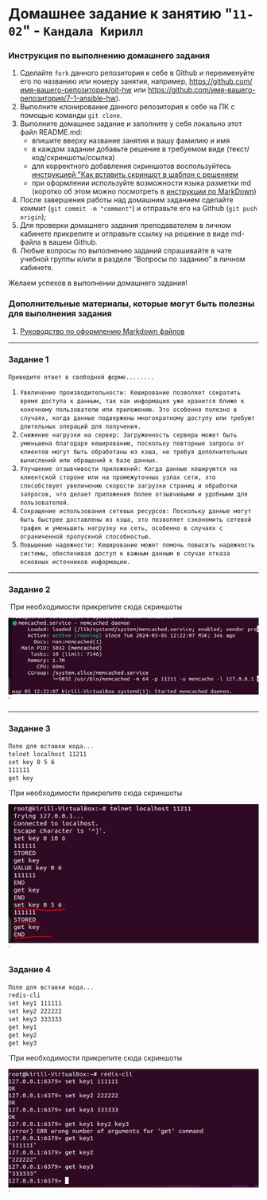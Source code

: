 # Домашнее задание к занятию "`11-02`" - `Кандала Кирилл`


### Инструкция по выполнению домашнего задания

   1. Сделайте `fork` данного репозитория к себе в Github и переименуйте его по названию или номеру занятия, например, https://github.com/имя-вашего-репозитория/git-hw или  https://github.com/имя-вашего-репозитория/7-1-ansible-hw).
   2. Выполните клонирование данного репозитория к себе на ПК с помощью команды `git clone`.
   3. Выполните домашнее задание и заполните у себя локально этот файл README.md:
      - впишите вверху название занятия и вашу фамилию и имя
      - в каждом задании добавьте решение в требуемом виде (текст/код/скриншоты/ссылка)
      - для корректного добавления скриншотов воспользуйтесь [инструкцией "Как вставить скриншот в шаблон с решением](https://github.com/netology-code/sys-pattern-homework/blob/main/screen-instruction.md)
      - при оформлении используйте возможности языка разметки md (коротко об этом можно посмотреть в [инструкции  по MarkDown](https://github.com/netology-code/sys-pattern-homework/blob/main/md-instruction.md))
   4. После завершения работы над домашним заданием сделайте коммит (`git commit -m "comment"`) и отправьте его на Github (`git push origin`);
   5. Для проверки домашнего задания преподавателем в личном кабинете прикрепите и отправьте ссылку на решение в виде md-файла в вашем Github.
   6. Любые вопросы по выполнению заданий спрашивайте в чате учебной группы и/или в разделе “Вопросы по заданию” в личном кабинете.
   
Желаем успехов в выполнении домашнего задания!
   
### Дополнительные материалы, которые могут быть полезны для выполнения задания

1. [Руководство по оформлению Markdown файлов](https://gist.github.com/Jekins/2bf2d0638163f1294637#Code)

---

### Задание 1

`Приведите ответ в свободной форме........`

1. `Увеличение производительности: Кеширование позволяет сократить время доступа к данным, так как информация уже хранится ближе к конечному пользователю или приложению. Это особенно полезно в случаях, когда данные подвержены многократному доступу или требуют длительных операций для получения.`
2. `Снижение нагрузки на сервер: Загруженность сервера может быть уменьшена благодаря кешированию, поскольку повторные запросы от клиентов могут быть обработаны из кэша, не требуя дополнительных вычислений или обращений к базе данных.`
3. `Улучшение отзывчивости приложений: Когда данные кешируются на клиентской стороне или на промежуточных узлах сети, это способствует увеличению скорости загрузки страниц и обработки запросов, что делает приложения более отзывчивыми и удобными для пользователей.`
4. `Сокращение использования сетевых ресурсов: Поскольку данные могут быть быстрее доставлены из кэша, это позволяет сэкономить сетевой трафик и уменьшить нагрузку на сеть, особенно в случаях с ограниченной пропускной способностью.`
5. `Повышение надежности: Кеширование может помочь повысить надежность системы, обеспечивая доступ к важным данным в случае отказа основных источников информации.`
---

### Задание 2

`При необходимости прикрепитe сюда скриншоты

![Работа memcached](https://github.com/wintercomesX/11-02/blob/main/11-02/img/img1.PNG)`


---

### Задание 3

```
Поле для вставки кода...
telnet localhost 11211
set key 0 5 6
111111
get key
```

`При необходимости прикрепитe сюда скриншоты

![Результат работы memcached](https://github.com/wintercomesX/11-02/blob/main/11-02/img/img2.PNG)`

### Задание 4

```
Поле для вставки кода...
redis-cli
set key1 111111
set key2 222222
set key3 333333
get key1
get key2
get key3
```

`При необходимости прикрепитe сюда скриншоты

![Результат работы redis](https://github.com/wintercomesX/11-02/blob/main/11-02/img/img3.PNG)`
